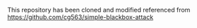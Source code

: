 This repository has been cloned and modified referenced from https://github.com/cg563/simple-blackbox-attack